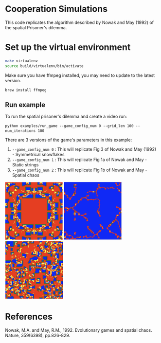 # Cooperation Simulations

This code replicates the algorithm described by Nowak and May (1992) of the spatial Prisoner's dilemma.

# Set up the virtual environment

```bash
make virtualenv
source build/virtualenv/bin/activate
```

Make sure you have ffmpeg installed, you may need to update to the latest version.
```
brew install ffmpeg
```

## Run example

To run the spatial prisoner's dilemma and create a video run:

```
python examples/run_game --game_config_num 0 --grid_len 100 --num_iterations 100
```

There are 3 versions of the game's parameters in this example:
1. `--game_config_num 0` : This will replicate Fig 3 of Nowak and May (1992) - Symmetrical snowflakes
2. `--game_config_num 1` : This will replicate Fig 1a of Nowak and May - Static strings
3. `--game_config_num 2` : This will replicate Fig 1b of Nowak and May - Spatial chaos

<img src="Game0.png" alt='A still from game 0 - Symmetrical snowflakes' width="190"/>
<img src="Game1.png" alt='A still from game 1 - Static strings' width="190"/>
<img src="Game2.png" alt='A still from game 2 - Spatial chaos' width="190"/>

# References

Nowak, M.A. and May, R.M., 1992. Evolutionary games and spatial chaos. Nature, 359(6398), pp.826-829.
